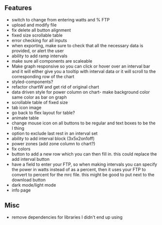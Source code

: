 ## Features
- switch to change from entering watts and % FTP
- upload and modify file
- fix delete all button alignment
- fixed size scrollable table
- error checking for all inputs
- when exporting, make sure to check that all the necessary data is provided, or alert the user
- ability to add ramp intervals  
- make sure all components are scaleable
- Make graph responsive so you can click or hover over an interval bar and it will either give you a tooltip with interval data or it will scroll to the corresponding row of the chart
- styled-components?
- refactor chartW and get rid of original chart
- data driven style for power column on chart- make background color same color as bar on graph
- scrollable table of fixed size
- tab icon image
- go back to flex layout for table?
- animate table
- change mouse icon on all buttons to be regular and text boxes to be the I thing
- option to exclude last rest in an interval set
- ability to add interval block (3x5x2on1off)
- power zones (add zone column to chart?)
- fix colors
- button to add a new row which you can then fill in. this could replace the add interval button
- have a field to enter your FTP, so when making intervals you can specify the power in watts instead of as a percent, then it uses your FTP to convert to percent for the mrc file. this might be good to put next to the download button
- dark mode/light mode
- info page

## Misc
- remove dependencies for libraries I didn't end up using